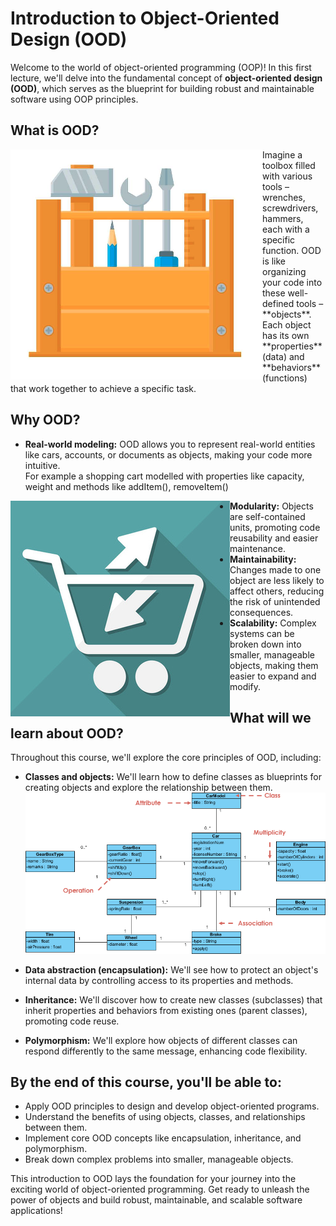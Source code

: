 # Introduction to Object-Oriented Design (OOD)

Welcome to the world of object-oriented programming (OOP)! In this first lecture, we'll delve into the fundamental concept of **object-oriented design (OOD)**, which serves as the blueprint for building robust and maintainable software using OOP principles.

## What is OOD?

<img align="left" src="../figs/toolbox.png" alt="Toolbox">
Imagine a toolbox filled with various tools – wrenches, screwdrivers, hammers, each with a specific function. OOD is like organizing your code into these well-defined tools – **objects**.  Each object has its own **properties** (data) and **behaviors** (functions) that work together to achieve a specific task.

## Why OOD?

* **Real-world modeling:** OOD allows you to represent real-world entities like cars, accounts, or documents as objects, making your code more intuitive.  
For example a shopping cart modelled with properties like capacity, weight and methods like addItem(), removeItem()
<img align="left" src="../figs/shoppingcart.png" alt="Toolbox">

* **Modularity:** Objects are self-contained units, promoting code reusability and easier maintenance.
* **Maintainability:** Changes made to one object are less likely to affect others, reducing the risk of unintended consequences.
* **Scalability:** Complex systems can be broken down into smaller, manageable objects, making them easier to expand and modify.

## What will we learn about OOD?

Throughout this course, we'll explore the core principles of OOD, including:

* **Classes and objects:** We'll learn how to define classes as blueprints for creating objects and explore the relationship between them.
![Classes and objects](../figs/Class-Diagram-Car.png)

* **Data abstraction (encapsulation):** We'll see how to protect an object's internal data by controlling access to its properties and methods.

* **Inheritance:** We'll discover how to create new classes (subclasses) that inherit properties and behaviors from existing ones (parent classes), promoting code reuse.

* **Polymorphism:** We'll explore how objects of different classes can respond differently to the same message, enhancing code flexibility.

## By the end of this course, you'll be able to:

* Apply OOD principles to design and develop object-oriented programs.
* Understand the benefits of using objects, classes, and relationships between them.
* Implement core OOD concepts like encapsulation, inheritance, and polymorphism.
* Break down complex problems into smaller, manageable objects.

This introduction to OOD lays the foundation for your journey into the exciting world of object-oriented programming. Get ready to unleash the power of objects and build robust, maintainable, and scalable software applications!